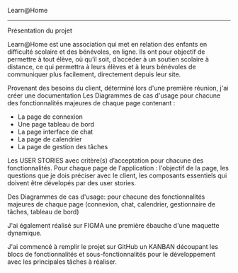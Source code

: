 Learn@Home
__________


Présentation du projet

Learn@Home est une association qui met en relation des enfants en difficulté
scolaire et des bénévoles, en ligne. Ils ont pour objectif de permettre à tout élève,
où qu’il soit, d’accéder à un soutien scolaire à distance, ce qui permettra à leurs élèves
et  à leurs bénévoles de communiquer plus facilement, directement depuis leur site.

Provenant des besoins du client, déterminé lors d'une première réunion, j'ai créer une documentation Les Diagrammes de cas d'usage pour chacune des fonctionnalités majeures de chaque page contenant :

* La page de connexion
* Une page tableau de bord
* La page interface de chat
* La page de calendrier
* La page de gestion des tâches

Les USER STORIES avec critère(s) d’acceptation pour chacune des fonctionnalités.
Pour chaque page de l'application : l'objectif de la page, les questions que je dois préciser avec le client, les composants essentiels qui doivent être dévelopés par des user stories. 

Des Diagrammes de cas d'usage:  pour chacune des fonctionnalités majeures de chaque page (connexion, chat, calendrier, gestionnaire de tâches, tableau de bord)

J'ai également réalisé sur FIGMA une première ébauche d'une maquette dynamique.

J'ai commencé à remplir le projet sur GitHub un KANBAN découpant les blocs de fonctionnalités et sous-fonctionnalités pour le développement avec les principales tâches à réaliser.
